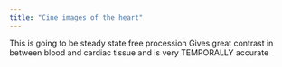 ```yaml
---
title: "Cine images of the heart"
---
```

This is going to be steady state free procession
Gives great contrast in between blood and cardiac tissue and is very TEMPORALLY accurate

